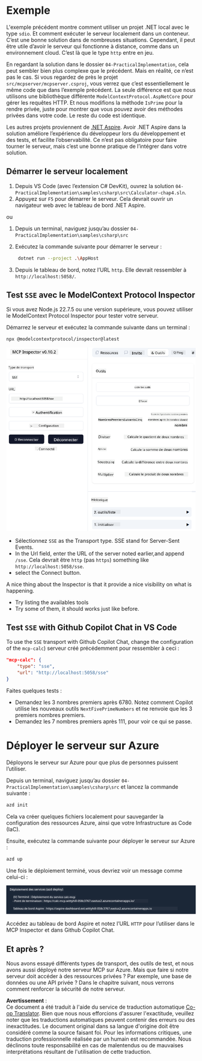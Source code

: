 <!--
CO_OP_TRANSLATOR_METADATA:
{
  "original_hash": "5020a3e1a1c7f30c00f9e37f1fa208e3",
  "translation_date": "2025-05-16T15:40:34+00:00",
  "source_file": "04-PracticalImplementation/samples/csharp/README.md",
  "language_code": "fr"
}
-->
# Exemple

L'exemple précédent montre comment utiliser un projet .NET local avec le type `sdio`. Et comment exécuter le serveur localement dans un conteneur. C’est une bonne solution dans de nombreuses situations. Cependant, il peut être utile d’avoir le serveur qui fonctionne à distance, comme dans un environnement cloud. C’est là que le type `http` entre en jeu.

En regardant la solution dans le dossier `04-PracticalImplementation`, cela peut sembler bien plus complexe que le précédent. Mais en réalité, ce n’est pas le cas. Si vous regardez de près le projet `src/mcpserver/mcpserver.csproj`, vous verrez que c’est essentiellement le même code que dans l’exemple précédent. La seule différence est que nous utilisons une bibliothèque différente `ModelContextProtocol.AspNetCore` pour gérer les requêtes HTTP. Et nous modifions la méthode `IsPrime` pour la rendre privée, juste pour montrer que vous pouvez avoir des méthodes privées dans votre code. Le reste du code est identique.

Les autres projets proviennent de [.NET Aspire](https://learn.microsoft.com/dotnet/aspire/get-started/aspire-overview). Avoir .NET Aspire dans la solution améliore l’expérience du développeur lors du développement et des tests, et facilite l’observabilité. Ce n’est pas obligatoire pour faire tourner le serveur, mais c’est une bonne pratique de l’intégrer dans votre solution.

## Démarrer le serveur localement

1. Depuis VS Code (avec l’extension C# DevKit), ouvrez la solution `04-PracticalImplementation\samples\csharp\src\Calculator-chap4.sln`.
2. Appuyez sur `F5` pour démarrer le serveur. Cela devrait ouvrir un navigateur web avec le tableau de bord .NET Aspire.

ou

1. Depuis un terminal, naviguez jusqu’au dossier `04-PracticalImplementation\samples\csharp\src`
2. Exécutez la commande suivante pour démarrer le serveur :
   ```bash
    dotnet run --project .\AppHost
   ```

3. Depuis le tableau de bord, notez l’URL `http`. Elle devrait ressembler à `http://localhost:5058/`.

## Test `SSE` avec le ModelContext Protocol Inspector

Si vous avez Node.js 22.7.5 ou une version supérieure, vous pouvez utiliser le ModelContext Protocol Inspector pour tester votre serveur.

Démarrez le serveur et exécutez la commande suivante dans un terminal :

```bash
npx @modelcontextprotocol/inspector@latest
```

![MCP Inspector](../../../../../translated_images/mcp_inspector.04f7b6d01dd7e8406faefeda83afcd9f608052c840bf53153a6d267c582d4d66.fr.png)

- Sélectionnez `SSE` as the Transport type. SSE stand for Server-Sent Events. 
- In the Url field, enter the URL of the server noted earlier,and append `/sse`. Cela devrait être `http` (pas `https`) something like `http://localhost:5058/sse`.
- select the Connect button.

A nice thing about the Inspector is that it provide a nice visibility on what is happening.

- Try listing the availables tools
- Try some of them, it should works just like before.


## Test `SSE` with Github Copilot Chat in VS Code

To use the `SSE` transport with Github Copilot Chat, change the configuration of the `mcp-calc`) serveur créé précédemment pour ressembler à ceci :

```json
"mcp-calc": {
    "type": "sse",
    "url": "http://localhost:5058/sse"
}
```

Faites quelques tests :
- Demandez les 3 nombres premiers après 6780. Notez comment Copilot utilise les nouveaux outils `NextFivePrimeNumbers` et ne renvoie que les 3 premiers nombres premiers.
- Demandez les 7 nombres premiers après 111, pour voir ce qui se passe.

# Déployer le serveur sur Azure

Déployons le serveur sur Azure pour que plus de personnes puissent l’utiliser.

Depuis un terminal, naviguez jusqu’au dossier `04-PracticalImplementation\samples\csharp\src` et lancez la commande suivante :

```bash
azd init
```

Cela va créer quelques fichiers localement pour sauvegarder la configuration des ressources Azure, ainsi que votre Infrastructure as Code (IaC).

Ensuite, exécutez la commande suivante pour déployer le serveur sur Azure :

```bash
azd up
```

Une fois le déploiement terminé, vous devriez voir un message comme celui-ci :

![Azd deployment success](../../../../../translated_images/chap4-azd-deploy-success.34ef14f18ebe8db8e5eeb51e939968e6b3095a198fa1aebbded8d1d595c6e405.fr.png)

Accédez au tableau de bord Aspire et notez l’URL `HTTP` pour l’utiliser dans le MCP Inspector et dans Github Copilot Chat.

## Et après ?

Nous avons essayé différents types de transport, des outils de test, et nous avons aussi déployé notre serveur MCP sur Azure. Mais que faire si notre serveur doit accéder à des ressources privées ? Par exemple, une base de données ou une API privée ? Dans le chapitre suivant, nous verrons comment renforcer la sécurité de notre serveur.

**Avertissement** :  
Ce document a été traduit à l'aide du service de traduction automatique [Co-op Translator](https://github.com/Azure/co-op-translator). Bien que nous nous efforcions d'assurer l'exactitude, veuillez noter que les traductions automatiques peuvent contenir des erreurs ou des inexactitudes. Le document original dans sa langue d'origine doit être considéré comme la source faisant foi. Pour les informations critiques, une traduction professionnelle réalisée par un humain est recommandée. Nous déclinons toute responsabilité en cas de malentendus ou de mauvaises interprétations résultant de l'utilisation de cette traduction.